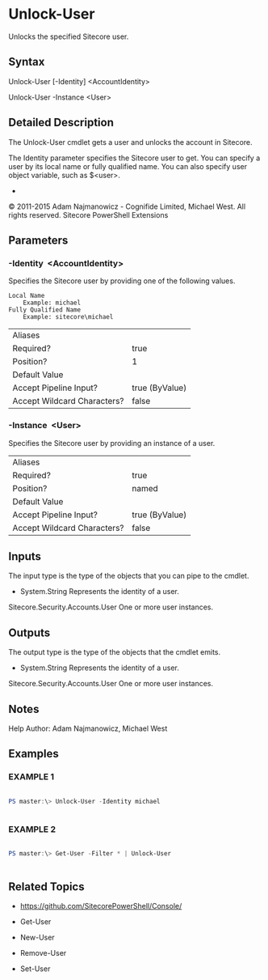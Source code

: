 # Unlock-User 
 
Unlocks the specified Sitecore user. 
 
## Syntax 
 
Unlock-User [-Identity] &lt;AccountIdentity&gt; 
 
Unlock-User -Instance &lt;User&gt; 
 
 
## Detailed Description 
 
The Unlock-User cmdlet gets a user and unlocks the account in Sitecore.

The Identity parameter specifies the Sitecore user to get. You can specify a user by its local name or fully qualified name.
You can also specify user object variable, such as $&lt;user&gt;. 
 
- 
 
© 2011-2015 Adam Najmanowicz - Cognifide Limited, Michael West. All rights reserved. Sitecore PowerShell Extensions 
 
## Parameters 
 
### -Identity&nbsp; &lt;AccountIdentity&gt; 
 
Specifies the Sitecore user by providing one of the following values.

    Local Name
        Example: michael
    Fully Qualified Name
        Example: sitecore\michael
 

| | |
| - | - |
| Aliases |  |
| Required? | true |
| Position? | 1 |
| Default Value |  |
| Accept Pipeline Input? | true (ByValue) |
| Accept Wildcard Characters? | false | 
 
### -Instance&nbsp; &lt;User&gt; 
 
Specifies the Sitecore user by providing an instance of a user.
 

| | |
| - | - |
| Aliases |  |
| Required? | true |
| Position? | named |
| Default Value |  |
| Accept Pipeline Input? | true (ByValue) |
| Accept Wildcard Characters? | false | 
 
## Inputs 
 
The input type is the type of the objects that you can pipe to the cmdlet. 
 
* System.String
Represents the identity of a user.

Sitecore.Security.Accounts.User
One or more user instances. 
 
## Outputs 
 
The output type is the type of the objects that the cmdlet emits. 
 
* System.String
Represents the identity of a user.

Sitecore.Security.Accounts.User
One or more user instances. 
 
## Notes 
 
Help Author: Adam Najmanowicz, Michael West 
 
## Examples 
 
### EXAMPLE 1 
 
 
 
```powershell   
 
PS master:\> Unlock-User -Identity michael 
 
``` 
 
### EXAMPLE 2 
 
 
 
```powershell   
 
PS master:\> Get-User -Filter * | Unlock-User 
 
``` 
 
## Related Topics 
 
* <a href='https://github.com/SitecorePowerShell/Console/' target='_blank'>https://github.com/SitecorePowerShell/Console/</a><br/> 
 
* Get-User 
 
* New-User 
 
* Remove-User 
 
* Set-User

